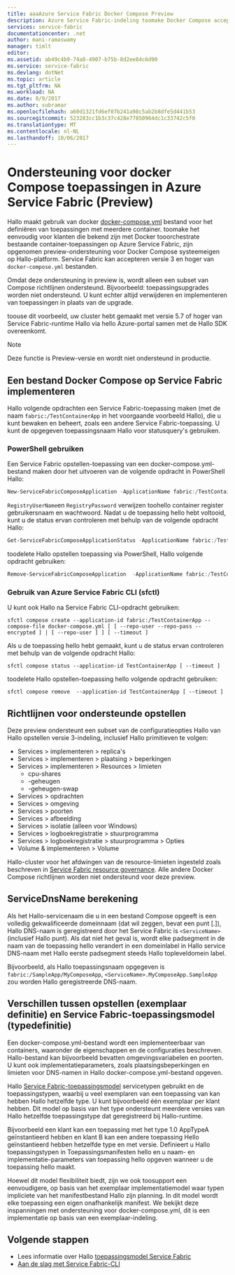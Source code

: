 ```yaml
---
title: aaaAzure Service Fabric Docker Compose Preview
description: Azure Service Fabric-indeling toomake Docker Compose accepteert deze eenvoudiger tooorchestrate bestaande containers met behulp van Service Fabric. Deze ondersteuning is momenteel in preview.
services: service-fabric
documentationcenter: .net
author: mani-ramaswamy
manager: timlt
editor: 
ms.assetid: ab49c4b9-74a8-4907-b75b-8d2ee84c6d90
ms.service: service-fabric
ms.devlang: dotNet
ms.topic: article
ms.tgt_pltfrm: NA
ms.workload: NA
ms.date: 8/9/2017
ms.author: subramar
ms.openlocfilehash: a60d1321fd6ef07b241a98c5ab2b8dfe5d441b53
ms.sourcegitcommit: 523283cc1b3c37c428e77850964dc1c33742c5f0
ms.translationtype: MT
ms.contentlocale: nl-NL
ms.lasthandoff: 10/06/2017
---
```

# <a name="docker-compose-application-support-in-azure-service-fabric-preview"></a>Ondersteuning voor docker Compose toepassingen in Azure Service Fabric (Preview)

Hallo maakt gebruik van docker [docker-compose.yml](https://docs.docker.com/compose) bestand voor het definiëren van toepassingen met meerdere container. toomake het eenvoudig voor klanten die bekend zijn met Docker tooorchestrate bestaande container-toepassingen op Azure Service Fabric, zijn opgenomen preview-ondersteuning voor Docker Compose systeemeigen op Hallo-platform. Service Fabric kan accepteren versie 3 en hoger van `docker-compose.yml` bestanden. 

Omdat deze ondersteuning in preview is, wordt alleen een subset van Compose richtlijnen ondersteund. Bijvoorbeeld: toepassingsupgrades worden niet ondersteund. U kunt echter altijd verwijderen en implementeren van toepassingen in plaats van de upgrade.

toouse dit voorbeeld, uw cluster hebt gemaakt met versie 5.7 of hoger van Service Fabric-runtime Hallo via hello Azure-portal samen met de Hallo SDK overeenkomt. 

> [!NOTE]
> Deze functie is Preview-versie en wordt niet ondersteund in productie.

## <a name="deploy-a-docker-compose-file-on-service-fabric"></a>Een bestand Docker Compose op Service Fabric implementeren

Hallo volgende opdrachten een Service Fabric-toepassing maken (met de naam `fabric:/TestContainerApp` in het voorgaande voorbeeld Hallo), die u kunt bewaken en beheert, zoals een andere Service Fabric-toepassing. U kunt de opgegeven toepassingsnaam Hallo voor statusquery's gebruiken.

### <a name="use-powershell"></a>PowerShell gebruiken

Een Service Fabric opstellen-toepassing van een docker-compose.yml-bestand maken door het uitvoeren van de volgende opdracht in PowerShell Hallo:

```powershell
New-ServiceFabricComposeApplication -ApplicationName fabric:/TestContainerApp -Compose docker-compose.yml [-RegistryUserName <>] [-RegistryPassword <>] [-PasswordEncrypted]
```

`RegistryUserName`en `RegistryPassword` verwijzen toohello container register gebruikersnaam en wachtwoord. Nadat u de toepassing hello hebt voltooid, kunt u de status ervan controleren met behulp van de volgende opdracht Hallo:

```powershell
Get-ServiceFabricComposeApplicationStatus -ApplicationName fabric:/TestContainerApp -GetAllPages
```

toodelete Hallo opstellen toepassing via PowerShell, Hallo volgende opdracht gebruiken:

```powershell
Remove-ServiceFabricComposeApplication  -ApplicationName fabric:/TestContainerApp
```

### <a name="use-azure-service-fabric-cli-sfctl"></a>Gebruik van Azure Service Fabric CLI (sfctl)

U kunt ook Hallo na Service Fabric CLI-opdracht gebruiken:

```azurecli
sfctl compose create --application-id fabric:/TestContainerApp --compose-file docker-compose.yml [ [ --repo-user --repo-pass --encrypted ] | [ --repo-user ] ] [ --timeout ]
```

Als u de toepassing hello hebt gemaakt, kunt u de status ervan controleren met behulp van de volgende opdracht Hallo:

```azurecli
sfctl compose status --application-id TestContainerApp [ --timeout ]
```

toodelete Hallo opstellen-toepassing hello volgende opdracht gebruiken:

```azurecli
sfctl compose remove  --application-id TestContainerApp [ --timeout ]
```

## <a name="supported-compose-directives"></a>Richtlijnen voor ondersteunde opstellen

Deze preview ondersteunt een subset van de configuratieopties Hallo van Hallo opstellen versie 3-indeling, inclusief Hallo primitieven te volgen:

* Services > implementeren > replica's
* Services > implementeren > plaatsing > beperkingen
* Services > implementeren > Resources > limieten
    * cpu-shares
    * -geheugen
    * -geheugen-swap
* Services > opdrachten
* Services > omgeving
* Services > poorten
* Services > afbeelding
* Services > isolatie (alleen voor Windows)
* Services > logboekregistratie > stuurprogramma
* Services > logboekregistratie > stuurprogramma > Opties
* Volume & implementeren > Volume

Hallo-cluster voor het afdwingen van de resource-limieten ingesteld zoals beschreven in [Service Fabric resource governance](service-fabric-resource-governance.md). Alle andere Docker Compose richtlijnen worden niet ondersteund voor deze preview.

## <a name="servicednsname-computation"></a>ServiceDnsName berekening

Als het Hallo-servicenaam die u in een bestand Compose opgeeft is een volledig gekwalificeerde domeinnaam (dat wil zeggen, bevat een punt [.]), Hallo DNS-naam is geregistreerd door het Service Fabric is `<ServiceName>` (inclusief Hallo punt). Als dat niet het geval is, wordt elke padsegment in de naam van de toepassing hello verandert in een domeinlabel in Hallo service DNS-naam met Hallo eerste padsegment steeds Hallo topleveldomein label.

Bijvoorbeeld, als Hallo toepassingsnaam opgegeven is `fabric:/SampleApp/MyComposeApp`, `<ServiceName>.MyComposeApp.SampleApp` zou worden Hallo geregistreerde DNS-naam.

## <a name="differences-between-compose-instance-definition-and-service-fabric-application-model-type-definition"></a>Verschillen tussen opstellen (exemplaar definitie) en Service Fabric-toepassingsmodel (typedefinitie)

Een docker-compose.yml-bestand wordt een implementeerbaar van containers, waaronder de eigenschappen en de configuraties beschreven.
Hallo-bestand kan bijvoorbeeld bevatten omgevingsvariabelen en poorten. U kunt ook implementatieparameters, zoals plaatsingsbeperkingen en limieten voor DNS-namen in Hallo docker-compose.yml-bestand opgeven.

Hallo [Service Fabric-toepassingsmodel](service-fabric-application-model.md) servicetypen gebruikt en de toepassingstypen, waarbij u veel exemplaren van een toepassing van kan hebben Hallo hetzelfde type. U kunt bijvoorbeeld één exemplaar per klant hebben. Dit model op basis van het type ondersteunt meerdere versies van Hallo hetzelfde toepassingstype dat geregistreerd bij Hallo-runtime.

Bijvoorbeeld een klant kan een toepassing met het type 1.0 AppTypeA geïnstantieerd hebben en klant B kan een andere toepassing Hello geïnstantieerd hebben hetzelfde type en met versie. Definieert u Hallo toepassingstypen in Toepassingsmanifesten hello en u naam- en implementatie-parameters van toepassing hello opgeven wanneer u de toepassing hello maakt.

Hoewel dit model flexibiliteit biedt, zijn we ook toosupport een eenvoudigere, op basis van het exemplaar implementatiemodel waar typen impliciete van het manifestbestand Hallo zijn planning. In dit model wordt elke toepassing een eigen onafhankelijk manifest. We bekijkt deze inspanningen met ondersteuning voor docker-compose.yml, dit is een implementatie op basis van een exemplaar-indeling.

## <a name="next-steps"></a>Volgende stappen

* Lees informatie over Hallo [toepassingsmodel Service Fabric](service-fabric-application-model.md)
* [Aan de slag met Service Fabric-CLI](service-fabric-cli.md)
